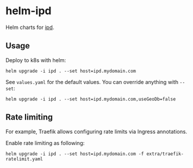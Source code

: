 # helm-ipd

Helm charts for [ipd](https://github.com/mpolden/ipd).

## Usage

Deploy to k8s with helm:

```
helm upgrade -i ipd . --set host=ipd.mydomain.com
```

See `values.yaml` for the default values. You can override anything with `--set`:

```
helm upgrade -i ipd . --set host=ipd.mydomain.com,useGeoDb=false
```

## Rate limiting

For example, Traefik allows configuring rate limits via Ingress annotations.

Enable rate limiting as following:

```
helm upgrade -i ipd . --set host=ipd.mydomain.com -f extra/traefik-ratelimit.yaml
```
